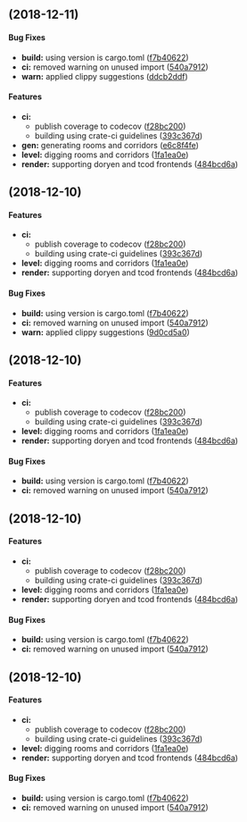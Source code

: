 <a name=""></a>
##  (2018-12-11)


#### Bug Fixes

* **build:**  using version is cargo.toml ([f7b40622](f7b40622))
* **ci:**  removed warning on unused import ([540a7912](540a7912))
* **warn:**  applied clippy suggestions ([ddcb2ddf](ddcb2ddf))

#### Features

* **ci:**
  *  publish coverage to codecov ([f28bc200](f28bc200))
  *  building using crate-ci guidelines ([393c367d](393c367d))
* **gen:**  generating rooms and corridors ([e6c8f4fe](e6c8f4fe))
* **level:**  digging rooms and corridors ([1fa1ea0e](1fa1ea0e))
* **render:**  supporting doryen and tcod frontends ([484bcd6a](484bcd6a))



<a name=""></a>
##  (2018-12-10)


#### Features

* **ci:**
  *  publish coverage to codecov ([f28bc200](f28bc200))
  *  building using crate-ci guidelines ([393c367d](393c367d))
* **level:**  digging rooms and corridors ([1fa1ea0e](1fa1ea0e))
* **render:**  supporting doryen and tcod frontends ([484bcd6a](484bcd6a))

#### Bug Fixes

* **build:**  using version is cargo.toml ([f7b40622](f7b40622))
* **ci:**  removed warning on unused import ([540a7912](540a7912))
* **warn:**  applied clippy suggestions ([9d0cd5a0](9d0cd5a0))



<a name=""></a>
##  (2018-12-10)


#### Features

* **ci:**
  *  publish coverage to codecov ([f28bc200](f28bc200))
  *  building using crate-ci guidelines ([393c367d](393c367d))
* **level:**  digging rooms and corridors ([1fa1ea0e](1fa1ea0e))
* **render:**  supporting doryen and tcod frontends ([484bcd6a](484bcd6a))

#### Bug Fixes

* **build:**  using version is cargo.toml ([f7b40622](f7b40622))
* **ci:**  removed warning on unused import ([540a7912](540a7912))



<a name=""></a>
##  (2018-12-10)


#### Features

* **ci:**
  *  publish coverage to codecov ([f28bc200](f28bc200))
  *  building using crate-ci guidelines ([393c367d](393c367d))
* **level:**  digging rooms and corridors ([1fa1ea0e](1fa1ea0e))
* **render:**  supporting doryen and tcod frontends ([484bcd6a](484bcd6a))

#### Bug Fixes

* **build:**  using version is cargo.toml ([f7b40622](f7b40622))
* **ci:**  removed warning on unused import ([540a7912](540a7912))



<a name=""></a>
##  (2018-12-10)


#### Features

* **ci:**
  *  publish coverage to codecov ([f28bc200](f28bc200))
  *  building using crate-ci guidelines ([393c367d](393c367d))
* **level:**  digging rooms and corridors ([1fa1ea0e](1fa1ea0e))
* **render:**  supporting doryen and tcod frontends ([484bcd6a](484bcd6a))

#### Bug Fixes

* **build:**  using version is cargo.toml ([f7b40622](f7b40622))
* **ci:**  removed warning on unused import ([540a7912](540a7912))



